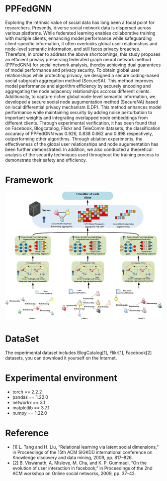 # PPFedGNN
Exploring the intrinsic value of social data has long been a focal point for researchers. Presently, diverse social network data is dispersed across various platforms. While federated learning enables collaborative training with multiple clients, enhancing model performance while safeguarding client-specific information, it often overlooks global user relationships and node-level semantic information, and still faces privacy breaches. Therefore, in order to address the above shortcomings, this study proposes an efficient privacy preserving federated graph neural network method (PPFedGNN) for social network analysis, thereby achieving dual guarantees of model performance and privacy security. To obtain global user relationships while protecting privacy, we designed a secure coding-based social subgraph aggregation method (SecureSA). This method improves model performance and algorithm efficiency by securely encoding and aggregating the node adjacency relationships accross different clients. Additionally, to capture richer global node-level semantic information, we developed a secure social node augumentation method (SecureNA) based on local differential privacy mechanism (LDP). This method enhances model performance while maintaining security by adding noise perturbation to important weights and integrating overlapped node embeddings from different clients. Through experimental verification, it has been found that on Facebook, Blogcatalog, Flickr and TeleComm datasets, the classification accuracy of PPFedGNN was 0.926, 0.838 0.662 and 0.898 respectively, outperforming other algorithms. Through ablation experiments, the effectiveness of the global user relationships and node augumentation has been further demonstrated. In addition, we also conducted a theoretical analysis of the security techniques used throughout the training process to demonstrate their safety and efficiency.

# Framework
![The Framework of PPFedGNN](./framework.png)

# DataSet
The experimental dataset includes BlogCatalog[1], Flikr[1], Facebook[2] datasets, you can download it yourself on the Internet.

# Experimental environment
+ torch == 2.2.2
+ pandas == 1.22.0
+ networkx == 3.1
+ matplotlib == 3.7.1
+ numpy == 1.22.0

# Reference
- [1] L. Tang and H. Liu, “Relational learning via latent social dimensions,” in Proceedings of the 15th ACM SIGKDD international conference on Knowledge discovery and data mining, 2009, pp. 817–826.
- [2] B. Viswanath, A. Mislove, M. Cha, and K. P. Gummadi, “On the evolution of user interaction in facebook,” in Proceedings of the 2nd ACM workshop on Online social networks, 2009, pp. 37–42.
